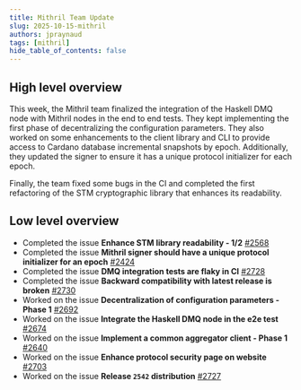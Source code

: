 ```yaml
---
title: Mithril Team Update
slug: 2025-10-15-mithril
authors: jpraynaud
tags: [mithril]
hide_table_of_contents: false
---
```


## High level overview

This week, the Mithril team finalized the integration of the Haskell DMQ node with Mithril nodes in the end to end tests. They kept implementing the first phase of decentralizing the configuration parameters. They also worked on some enhancements to the client library and CLI to provide access to Cardano database incremental snapshots by epoch. Additionally, they updated the signer to ensure it has a unique protocol initializer for each epoch.

Finally, the team fixed some bugs in the CI and completed the first refactoring of the STM cryptographic library that enhances its readability.

## Low level overview

- Completed the issue **Enhance STM library readability - 1/2** [#2568](https://github.com/input-output-hk/mithril/issues/2568)
- Completed the issue **Mithril signer should have a unique protocol initializer for an epoch** [#2424](https://github.com/input-output-hk/mithril/issues/2424)
- Completed the issue **DMQ integration tests are flaky in CI** [#2728](https://github.com/input-output-hk/mithril/issues/2728)
- Completed the issue **Backward compatibility with latest release is broken** [#2730](https://github.com/input-output-hk/mithril/issues/2730)
- Worked on the issue **Decentralization of configuration parameters - Phase 1** [#2692](https://github.com/input-output-hk/mithril/issues/2692)
- Worked on the issue **Integrate the Haskell DMQ node in the e2e test** [#2674](https://github.com/input-output-hk/mithril/issues/2674)
- Worked on the issue **Implement a common aggregator client - Phase 1** [#2640](https://github.com/input-output-hk/mithril/issues/2640)
- Worked on the issue **Enhance protocol security page on website** [#2703](https://github.com/input-output-hk/mithril/issues/2703)
- Worked on the issue **Release `2542` distribution** [#2727](https://github.com/input-output-hk/mithril/issues/2727)
